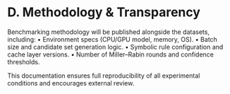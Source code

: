 # D. Methodology & Transparency

Benchmarking methodology will be published alongside the datasets, including:
• Environment specs (CPU/GPU model, memory, OS).
• Batch size and candidate set generation logic.
• Symbolic rule configuration and cache layer versions.
• Number of Miller–Rabin rounds and confidence thresholds.

This documentation ensures full reproducibility of all experimental conditions and encourages external review.

